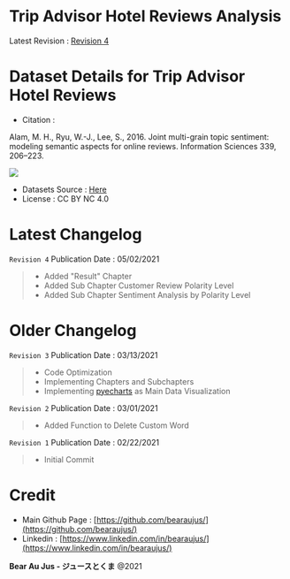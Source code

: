 # Trip Advisor Hotel Reviews Analysis
Latest Revision : [Revision 4](https://github.com/haryobagas/Analysis_Trip_Advisor_Hotel_Reviews/blob/main/main_rev4.rar)

# Dataset Details for Trip Advisor Hotel Reviews
+ Citation :

Alam, M. H., Ryu, W.-J., Lee, S., 2016. Joint multi-grain topic sentiment: modeling semantic aspects for online reviews. Information Sciences 339, 206–223.

[![](https://zenodo.org/badge/DOI/10.5281/zenodo.1219899.svg)](https://doi.org/10.5281/zenodo.1219899)

+ Datasets Source : [Here](https://www.kaggle.com/andrewmvd/trip-advisor-hotel-reviews)
+ License : CC BY NC 4.0

# Latest Changelog
`Revision 4` Publication Date : 05/02/2021

> + Added "Result" Chapter
> + Added Sub Chapter Customer Review Polarity Level
> + Added Sub Chapter Sentiment Analysis by Polarity Level

# Older Changelog
`Revision 3` Publication Date : 03/13/2021

> + Code Optimization
> + Implementing Chapters and Subchapters
> + Implementing [pyecharts](https://github.com/pyecharts) as Main Data Visualization


`Revision 2` Publication Date : 03/01/2021

> + Added Function to Delete Custom Word


`Revision 1` Publication Date : 02/22/2021

> + Initial Commit

# Credit
+ Main Github Page : [https://github.com/bearaujus/](https://github.com/bearaujus/)
+ Linkedin : [https://www.linkedin.com/in/bearaujus/](https://www.linkedin.com/in/bearaujus/)

**Bear Au Jus - ジュースとくま** @2021
